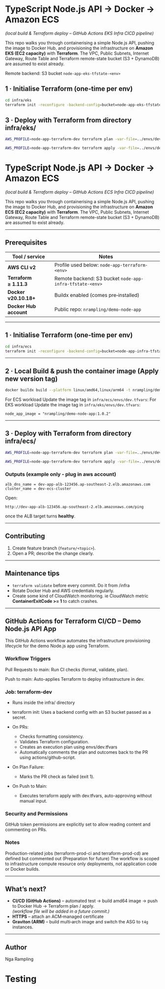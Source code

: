 # TypeScript Node.js API → Docker → Amazon ECS
*(local build & Terraform deploy – GitHub Actions EKS Infra CICD pipeline)*

This repo walks you through containerising a simple Node.js API, pushing the image to Docker Hub, and provisioning the infrastructure on **Amazon EKS (EC2 capacity)** with **Terraform**. 
The VPC, Public Subnets, Internet Gateway, Route Table and Terraform remote-state bucket (S3 + DynamoDB) are assumed to exist already.

Remote backend: S3 bucket `node-app-eks-tfstate-<env>`

## 1 · Initialise Terraform (one‑time per env)

```bash
cd infra/eks
terraform init -reconfigure -backend-config=bucket=node-app-eks-tfstate-dev -backend-config=profile=node-app-terraform-dev
```

## 3 · Deploy with Terraform from directory infra/eks/

```bash
AWS_PROFILE=node-app-terraform-dev terraform plan -var-file=../envs/dev.tfvars

AWS_PROFILE=node-app-terraform-dev terraform apply -var-file=../envs/dev.tfvars
```



# TypeScript Node.js API → Docker → Amazon ECS
*(local build & Terraform deploy – GitHub Actions ECS Infra CICD pipeline)*

This repo walks you through containerising a simple Node.js API, pushing the image to Docker Hub, and provisioning the infrastructure on **Amazon ECS (EC2 capacity)** with **Terraform**. 
The VPC, Public Subnets, Internet Gateway, Route Table and Terraform remote-state bucket (S3 + DynamoDB) are assumed to exist already.

---

## Prerequisites

| Tool / service | Notes |
|----------------|-------|
| **AWS CLI v2** | Profile used below: `node-app-terraform-<env>` |
| **Terraform ≥ 1.11.3** | Remote backend: S3 bucket `node-app-infra-tfstate-<env>` |
| **Docker v20.10.18+** | Buildx enabled (comes pre‑installed) |
| **Docker Hub account** | Public repo: `nrampling/demo-node-app` |

---

## 1 · Initialise Terraform (one‑time per env)

```bash
cd infra/ecs
terraform init -reconfigure -backend-config=bucket=node-app-infra-tfstate-dev -backend-config=profile=node-app-terraform-dev
```

---

## 2 · Local Build & push the container image (Apply new version tag)

```bash
docker buildx build --platform linux/amd64,linux/arm64 -t nrampling/demo-node-app:1.0.2 --push .
```
For ECS workload
Update the image tag in `infra/ecs/envs/dev.tfvars`:
For EKS workload
Update the image tag in `infra/eks/envs/dev.tfvars`:

```hcl
node_app_image = "nrampling/demo-node-app:1.0.2"
```

---

## 3 · Deploy with Terraform from directory infra/ecs/

```bash
AWS_PROFILE=node-app-terraform-dev terraform plan -var-file=../envs/dev.tfvars

AWS_PROFILE=node-app-terraform-dev terraform apply -var-file=../envs/dev.tfvars
```

### Outputs (example only - plug in aws account)

```text
alb_dns_name = dev-app-alb-123456.ap-southeast-2.elb.amazonaws.com
cluster_name = dev-ecs-cluster
```

Open:

```
http://dev-app-alb-123456.ap-southeast-2.elb.amazonaws.com/ping
```

once the ALB target turns **healthy**.

---

## Contributing

1. Create feature branch (`feature/<topic>`).
2. Open a PR; describe the change clearly.

---

## Maintenance tips

* `terraform validate` before every commit. Do it from /infra
* Rotate Docker Hub and AWS credentials regularly.   
* Create some kind of CloudWatch monitoring. ie CloudWatch metric **ContainerExitCode >= 1** to catch crashes.

---

## GitHub Actions for Terraform CI/CD – Demo Node.js API App
This GitHub Actions workflow automates the infrastructure provisioning lifecycle for the demo Node.js app using Terraform.

### Workflow Triggers
Pull Requests to main: Run CI checks (format, validate, plan).

Push to main: Auto-applies Terraform to deploy infrastructure in dev.

### Job: terraform-dev
- Runs inside the infra/ directory

- terraform init: Uses a backend config with an S3 bucket passed as a secret.

- On PRs:
  - Checks formatting consistency.
  - Validates Terraform configuration.
  - Creates an execution plan using envs/dev.tfvars
  - Automatically comments the plan and outcomes back to the PR using actions/github-script.

- On Plan Failure:
  - Marks the PR check as failed (exit 1).

- On Push to Main:
  - Executes terraform apply with dev.tfvars, auto-approving without manual input.

### Security and Permissions
GitHub token permissions are explicitly set to allow reading content and commenting on PRs.

### Notes
Production-related jobs (terraform-prod-ci and terraform-prod-cd) are defined but commented out (Preparation for future)
The workflow is scoped to infrastructure compute resource only deployments, not application code or Docker builds.

---

## What’s next?

* **CI/CD (GitHub Actions)** – automated test → build amd64 image → push to Docker Hub → Terraform plan / apply.  
  *(workflow file will be added in a future commit.)*
* **HTTPS** – attach an ACM‑managed certificate
* **Graviton (ARM)** – build multi‑arch image and switch the ASG to `t4g` instances.

---

## Author

Nga Rampling

# Testing 
